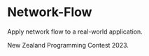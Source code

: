 # Network-Flow
 Apply network flow to a real-world application.

 New Zealand Programming Contest 2023.

